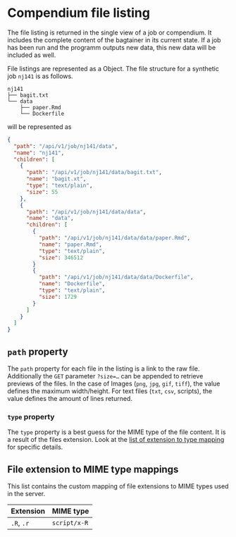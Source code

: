 # Compendium file listing

The file listing is returned in the single view of a job or compendium. It includes the complete content of the bagtainer in its current state. If a job has been run and the programm outputs new data, this new data will be included as well.

File listings are represented as a Object. The file structure for a synthetic job `nj141` is as follows.

```text
nj141
├── bagit.txt
└── data
    ├── paper.Rmd
    └── Dockerfile
```

will be represented as

```json
{
  "path": "/api/v1/job/nj141/data",
  "name": "nj141",
  "children": [
    {
      "path": "/api/v1/job/nj141/data/bagit.txt",
      "name": "bagit.xt",
      "type": "text/plain",
      "size": 55
    },
    {
      "path": "/api/v1/job/nj141/data/data",
      "name": "data",
      "children": [
        {
          "path": "/api/v1/job/nj141/data/data/paper.Rmd",
          "name": "paper.Rmd",
          "type": "text/plain",
          "size": 346512
        }
        {
          "path": "/api/v1/job/nj141/data/data/Dockerfile",
          "name": "Dockerfile",
          "type": "text/plain",
          "size": 1729
        }
      ]
    }
  ]
}
```

## `path` property

The `path` property for each file in the listing is a link to the raw file. Additionally the `GET` parameter `?size=…` can be appended to retrieve previews of the files. In the case of Images (`png`, `jpg`, `gif`, `tiff`), the value defines the maximum width/height. For text files (`txt`, `csv`, scripts), the value defines the amount of lines returned.

### `type` property

The `type` property is a best guess for the MIME type of the file content. It is a result of the files extension. Look at the [list of extension to type mapping](files-mime.md) for specific details.

## File extension to MIME type mappings

This list contains the custom mapping of file extensions to MIME types used in the server.

| Extension        | MIME type          |
|------------------|--------------------|
| `.R`, `.r`       | `script/x-R`       |